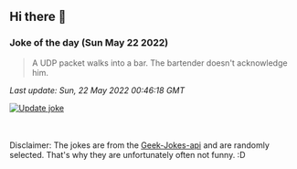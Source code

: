 ## Hi there 👋

### Joke of the day (Sun May 22 2022)
<!-- joke -->
>A UDP packet walks into a bar. The bartender doesn't acknowledge him.
<!-- /joke -->

*Last update: Sun, 22 May 2022 00:46:18 GMT*

[![Update joke](https://github.com/nclskfm/nclskfm/actions/workflows/joke.yml/badge.svg)](https://github.com/nclskfm/nclskfm/actions/workflows/joke.yml)

<br><br>
Disclaimer: The jokes are from the [Geek-Jokes-api](https://github.com/sameerkumar18/geek-joke-api) and are randomly selected. That's why they are unfortunately often not funny. :D
